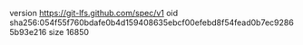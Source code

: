 version https://git-lfs.github.com/spec/v1
oid sha256:054f55f760bdafe0b4d159408635ebcf00efebd8f54fead0b7ec92865b93e216
size 16850
